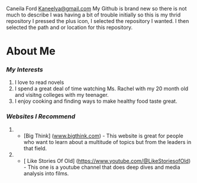 Caneila Ford Kaneelya@gmail.com
My Github is brand new so there is not much to describe
I was having a bit of trouble initially so this is my thrid repository
I pressed the plus icon, I selected the repository I wanted. I then selected the path and or location for this repository.

# **About Me** <br>  

### _My Interests_ 
1. I love to read novels
2. I spend a great deal of time watching Ms. Rachel with my 20 month old and visitng colleges with my teenager.
3. I enjoy cooking and finding ways to make healthy food taste great.   <br>
### _Websites I Recommend_
1. - [Big Think] (www.bigthink.com) - This website is great for people who want to learn about a multitude of topics but from the leaders in that field.
2. - [ Like Stories Of Old] (https://www.youtube.com/@LikeStoriesofOld) - This one is a youtube channel that does deep dives and media analysis into films.


